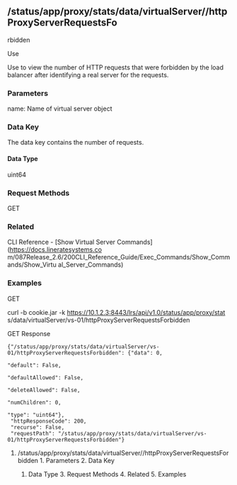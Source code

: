 ## /status/app/proxy/stats/data/virtualServer/<name>/httpProxyServerRequestsFo
rbidden

Use

Use to view the number of HTTP requests that were forbidden by the load
balancer after identifying a real server for the requests.

### Parameters

name: Name of virtual server object

### Data Key

The data key contains the number of requests.

#### Data Type

uint64

### Request Methods

GET

### Related

CLI Reference - [Show Virtual Server Commands](https://docs.lineratesystems.co
m/087Release_2.6/200CLI_Reference_Guide/Exec_Commands/Show_Commands/Show_Virtu
al_Server_Commands)

### Examples

GET

curl -b cookie.jar -k https://10.1.2.3:8443/lrs/api/v1.0/status/app/proxy/stat
s/data/virtualServer/vs-01/httpProxyServerRequestsForbidden

GET Response

    
    
    {"/status/app/proxy/stats/data/virtualServer/vs-01/httpProxyServerRequestsForbidden": {"data": 0,
                                                                                         "default": False,
                                                                                         "defaultAllowed": False,
                                                                                         "deleteAllowed": False,
                                                                                         "numChildren": 0,
                                                                                         "type": "uint64"},
     "httpResponseCode": 200,
     "recurse": False,
     "requestPath": "/status/app/proxy/stats/data/virtualServer/vs-01/httpProxyServerRequestsForbidden"}
    

  1. /status/app/proxy/stats/data/virtualServer/<name>/httpProxyServerRequestsForbidden
    1. Parameters
    2. Data Key
      1. Data Type
    3. Request Methods
    4. Related
    5. Examples

